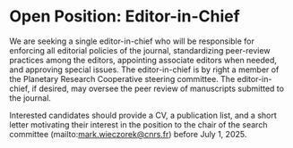 # Open Position: Editor-in-Chief

We are seeking a single editor-in-chief who will be responsible for enforcing all editorial policies of the journal, standardizing peer-review practices among the editors, appointing associate editors when needed, and approving special issues. The editor-in-chief is by right a member of the Planetary Research Cooperative steering committee. The editor-in-chief, if desired, may oversee the peer review of manuscripts submitted to the journal.

Interested candidates should provide a CV, a publication list, and a short letter motivating their interest in the position to the chair of the search committee (mailto:mark.wieczorek@cnrs.fr) before July 1, 2025. 
